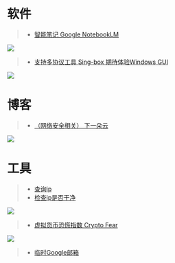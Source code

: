 # 软件

> + [智能笔记  Google NotebookLM](https://notebooklm.google/)

![](https://onedrive.live.com/embed?resid=FB131618609B8AF0%211776&authkey=%21AJpPopcMAVGnVcg&width=2878&height=1626)



> + [支持多协议工具 Sing-box 期待体验Windows GUI](https://sing-box.sagernet.org/clients/)

![](https://onedrive.live.com/embed?resid=FB131618609B8AF0%211777&authkey=%21AG6VkH8MEsJGLzo&width=2878&height=1626)



# 博客

> + [（网络安全相关） 下一朵云](https://www.orcy.net.cn/list)

![](https://onedrive.live.com/embed?resid=FB131618609B8AF0%211778&authkey=%21AOmwNWvgcVeMzMM&width=2878&height=1626)



# 工具

> + [查询ip](https://www.myip.com/)
> + [检查ip是否干净](https://scamalytics.com/)

![](https://onedrive.live.com/embed?resid=FB131618609B8AF0%211784&authkey=%21AEQIBmEFCodqLp8&width=2877&height=1556)



> + [虚拟货币恐慌指数 Crypto Fear](https://alternative.me/crypto/fear-and-greed-index/)

![](https://onedrive.live.com/embed?resid=FB131618609B8AF0%211785&authkey=%21ABTdNxREJbt3vXE&width=2835&height=1552)

> + [临时Google邮箱](https://www.linshiyouxiang.net/)